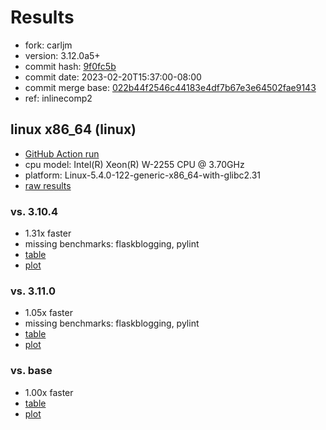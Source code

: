 # Results

- fork: carljm
- version: 3.12.0a5+
- commit hash: [9f0fc5b](https://github.com/carljm/cpython/commit/9f0fc5b)
- commit date: 2023-02-20T15:37:00-08:00
- commit merge base: [022b44f2546c44183e4df7b67e3e64502fae9143](https://github.com/carljm/cpython/commit/022b44f2546c44183e4df7b67e3e64502fae9143)
- ref: inlinecomp2

## linux x86_64 (linux)

- [GitHub Action run](https://github.com/faster-cpython/benchmarking/actions/runs/4252076033)
- cpu model: Intel(R) Xeon(R) W-2255 CPU @ 3.70GHz
- platform: Linux-5.4.0-122-generic-x86_64-with-glibc2.31
- [raw results](bm-20230220-linux-x86_64-carljm-inlinecomp2-3.12.0a5%2B-9f0fc5b.json)

### vs. 3.10.4

- 1.31x faster
- missing benchmarks: flaskblogging, pylint
- [table](bm-20230220-linux-x86_64-carljm-inlinecomp2-3.12.0a5%2B-9f0fc5b-vs-3.10.4.md)
- [plot](bm-20230220-linux-x86_64-carljm-inlinecomp2-3.12.0a5%2B-9f0fc5b-vs-3.10.4.png)

### vs. 3.11.0

- 1.05x faster
- missing benchmarks: flaskblogging, pylint
- [table](bm-20230220-linux-x86_64-carljm-inlinecomp2-3.12.0a5%2B-9f0fc5b-vs-3.11.0.md)
- [plot](bm-20230220-linux-x86_64-carljm-inlinecomp2-3.12.0a5%2B-9f0fc5b-vs-3.11.0.png)

### vs. base

- 1.00x faster
- [table](bm-20230220-linux-x86_64-carljm-inlinecomp2-3.12.0a5%2B-9f0fc5b-vs-base.md)
- [plot](bm-20230220-linux-x86_64-carljm-inlinecomp2-3.12.0a5%2B-9f0fc5b-vs-base.png)

